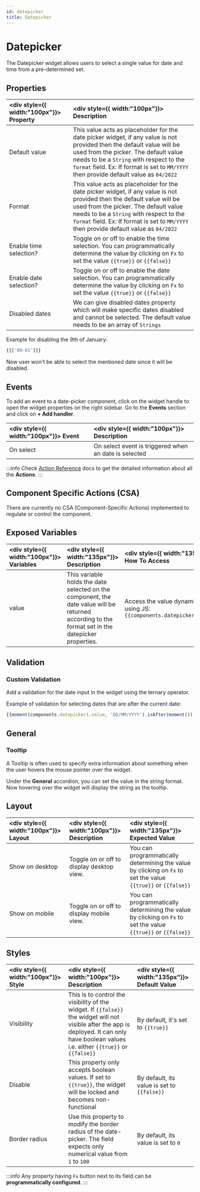```yaml
---
id: datepicker
title: Datepicker
---
```

# Datepicker

The Datepicker widget allows users to select a single value for date and time from a pre-determined set.

<div style={{paddingTop:'24px', paddingBottom:'24px'}}>

## Properties

| <div style={{ width:"100px"}}> Property  </div>    | <div style={{ width:"100px"}}> Description </div> |
|:----------- |:----------- |
| Default value | This value acts as placeholder for the date picker widget, if any value is not provided then the default value will be used from the picker. The default value needs to be a `String` with respect to the `format` field. Ex: If format is set to `MM/YYYY` then provide default value as `04/2022` |
| Format | This value acts as placeholder for the date picker widget, if any value is not provided then the default value will be used from the picker. The default value needs to be a `String` with respect to the `format` field. Ex: If format is set to `MM/YYYY` then provide default value as `04/2022` |
| Enable time selection? | Toggle on or off to enable the time selection. You can programmatically determine the value by clicking on `Fx` to set the value `{{true}}` or `{{false}}` |
| Enable date selection? | Toggle on or off to enable the date selection. You can programmatically determine the value by clicking on `Fx` to set the value `{{true}}` or `{{false}}` |
| Disabled dates | We can give disabled dates property which will make specific dates disabled and cannot be selected. The default value needs to be an array of `Strings` |

Example for disabling the 9th of January:
```js
{{['09-01']}}
```

Now user won't be able to select the mentioned date since it will be disabled. 

</div>

<div style={{paddingTop:'24px', paddingBottom:'24px'}}>

## Events

To add an event to a date-picker component, click on the widget handle to open the widget properties on the right sidebar. Go to the **Events** section and click on **+ Add handler**.

| <div style={{ width:"100px"}}> Event  </div>    | <div style={{ width:"100px"}}> Description </div> |
|:----------- |:----------- |
| On select | On select event is triggered when an date is selected |

:::info
Check [Action Reference](/docs/category/actions-reference) docs to get the detailed information about all the **Actions**.
:::

</div>

<div style={{paddingTop:'24px', paddingBottom:'24px'}}>

## Component Specific Actions (CSA)

There are currently no CSA (Component-Specific Actions) implemented to regulate or control the component.

</div>

<div style={{paddingTop:'24px', paddingBottom:'24px'}}>

## Exposed Variables

| <div style={{ width:"100px"}}> Variables </div>  | <div style={{ width:"135px"}}> Description </div> | <div style={{ width:"135px"}}> How To Access </div> |
|:----------- |:----------- | :---------- |
| value | This variable holds the date selected on the component, the date value will be returned according to the format set in the datepicker properties. | Access the value dynamically using JS: `{{components.datepicker1.value}}`|

</div>

<div style={{paddingTop:'24px', paddingBottom:'24px'}}>

## Validation

### Custom Validation

Add a validation for the date input in the widget using the ternary operator.

Example of validation for selecting dates that are after the current date:
```js
{{moment(components.datepicker1.value, 'DD/MM/YYYY').isAfter(moment()) ? true : 'Date should be after today'}}
```

</div>

<div style={{paddingTop:'24px', paddingBottom:'24px'}}>

## General
### Tooltip

A Tooltip is often used to specify extra information about something when the user hovers the mouse pointer over the widget.

Under the <b>General</b> accordion, you can set the value in the string format. Now hovering over the widget will display the string as the tooltip.

</div>

<div style={{paddingTop:'24px', paddingBottom:'24px'}}>

## Layout

| <div style={{ width:"100px"}}> Layout </div> | <div style={{ width:"100px"}}> Description </div> | <div style={{ width:"135px"}}> Expected Value </div> |
|:--------------- |:----------------------------------------- | :------------------------------------------------------------------------------------------------------------- |
| Show on desktop | Toggle on or off to display desktop view. | You can programmatically determining the value by clicking on `Fx` to set the value `{{true}}` or `{{false}}` |
| Show on mobile  | Toggle on or off to display mobile view.  | You can programmatically determining the value by clicking on `Fx` to set the value `{{true}}` or `{{false}}` |

</div>

<div style={{paddingTop:'24px', paddingBottom:'24px'}}>

## Styles

| <div style={{ width:"100px"}}> Style </div> | <div style={{ width:"100px"}}> Description </div> | <div style={{ width:"135px"}}> Default Value </div> |
|:--------------- |:----------------------------------------- | :------------------------------------------------------------------------------------------------------------- |
| Visibility | This is to control the visibility of the widget. If `{{false}}` the widget will not visible after the app is deployed. It can only have boolean values i.e. either `{{true}}` or `{{false}}` | By default, it's set to `{{true}}` |
| Disable | This property only accepts boolean values. If set to `{{true}}`, the widget will be locked and becomes non-functional | By default, its value is set to `{{false}}` |
| Border radius | Use this property to modify the border radius of the date-picker. The field expects only numerical value from `1` to `100` | By default, its value is set to `0` |

:::info
Any property having `Fx` button next to its field can be **programmatically configured**.
:::

</div>